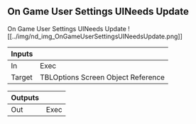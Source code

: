 ## On Game User Settings UINeeds Update
On Game User Settings UINeeds Update
![[../img/nd_img_OnGameUserSettingsUINeedsUpdate.png]]

|Inputs||
|--|--|
| In | Exec |
| Target | TBLOptions Screen Object Reference |

|Outputs||
|--|--|
| Out | Exec |
